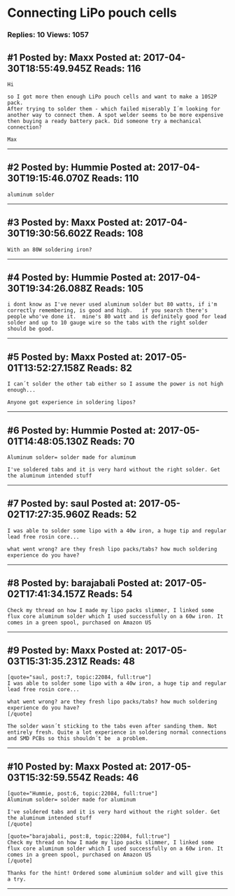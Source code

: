 # Connecting LiPo pouch cells

### Replies: 10 Views: 1057

## \#1 Posted by: Maxx Posted at: 2017-04-30T18:55:49.945Z Reads: 116

```
Hi

so I got more then enough LiPo pouch cells and want to make a 10S2P pack.
After trying to solder them - which failed miserably I´m looking for another way to connect them. A spot welder seems to be more expensive then buying a ready battery pack. Did someone try a mechanical connection?

Max
```

---
## \#2 Posted by: Hummie Posted at: 2017-04-30T19:15:46.070Z Reads: 110

```
aluminum solder
```

---
## \#3 Posted by: Maxx Posted at: 2017-04-30T19:30:56.602Z Reads: 108

```
With an 80W soldering iron?
```

---
## \#4 Posted by: Hummie Posted at: 2017-04-30T19:34:26.088Z Reads: 105

```
i dont know as I've never used aluminum solder but 80 watts, if i'm correctly remembering, is good and high.   if you search there's people who've done it.  mine's 80 watt and is definitely good for lead solder and up to 10 gauge wire so the tabs with the right solder should be good.
```

---
## \#5 Posted by: Maxx Posted at: 2017-05-01T13:52:27.158Z Reads: 82

```
I can´t solder the other tab either so I assume the power is not high enough...

Anyone got experience in soldering lipos?
```

---
## \#6 Posted by: Hummie Posted at: 2017-05-01T14:48:05.130Z Reads: 70

```
Aluminum solder= solder made for aluminum

I've soldered tabs and it is very hard without the right solder. Get the aluminum intended stuff
```

---
## \#7 Posted by: saul Posted at: 2017-05-02T17:27:35.960Z Reads: 52

```
I was able to solder some lipo with a 40w iron, a huge tip and regular lead free rosin core...

what went wrong? are they fresh lipo packs/tabs? how much soldering experience do you have?
```

---
## \#8 Posted by: barajabali Posted at: 2017-05-02T17:41:34.157Z Reads: 54

```
Check my thread on how I made my lipo packs slimmer, I linked some flux core aluminum solder which I used successfully on a 60w iron. It comes in a green spool, purchased on Amazon US
```

---
## \#9 Posted by: Maxx Posted at: 2017-05-03T15:31:35.231Z Reads: 48

```
[quote="saul, post:7, topic:22084, full:true"]
I was able to solder some lipo with a 40w iron, a huge tip and regular lead free rosin core...

what went wrong? are they fresh lipo packs/tabs? how much soldering experience do you have?
[/quote]

The solder wasn´t sticking to the tabs even after sanding them. Not entirely fresh. Quite a lot experience in soldering normal connections and SMD PCBs so this shouldn´t be  a problem.
```

---
## \#10 Posted by: Maxx Posted at: 2017-05-03T15:32:59.554Z Reads: 46

```
[quote="Hummie, post:6, topic:22084, full:true"]
Aluminum solder= solder made for aluminum

I've soldered tabs and it is very hard without the right solder. Get the aluminum intended stuff
[/quote]

[quote="barajabali, post:8, topic:22084, full:true"]
Check my thread on how I made my lipo packs slimmer, I linked some flux core aluminum solder which I used successfully on a 60w iron. It comes in a green spool, purchased on Amazon US
[/quote]

Thanks for the hint! Ordered some aluminium solder and will give this a try.
```

---
